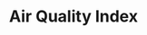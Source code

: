---
title: Air Quality Index
pollutants: 
  - pollutant: O3
    label: OZONE
  - pollutant: PM2.5
    label: PM2.5
  - pollutant: PM10
    label: PM10
  - pollutant: CO
    label: CO
  - pollutant: NO2
    label: NO2
headline:
  img: https://caltech-prod.s3.amazonaws.com/main/images/2021-Campus-Aerials-00513-WE.336e18bc.fill-1600x810-c100.jpg
  alt: "Aerial view of Caltech campus."
  link: ""
  title: "Fifty Years of Clearing the Skies"
useful-links:
  - link: ""
    title: "link 1"
  - link: ""
    title: "link 2"
  - link: ""
    title: "nicelonglinkthatwillbeuseful.org"
---